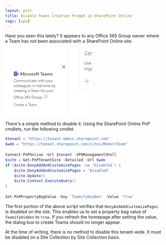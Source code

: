 ```yaml
---
layout: post
title: Disable Teams Creation Prompt in SharePoint Online
tags: [spo]
---
```


Have you seen this lately? It appears to any Office 365 Group owner where a Team has not been associated with a SharePoint Online site.

![CreateTeamInSPO](/assets/images/2019/04/CreateTeamInSPO.PNG)

There's a simple method to disable it. Using the SharePoint Online PnP cmdlets, run the following cmdlet.

```powershell
$tenant = "https://tenant-admin.sharepoint.com"
$web = "https://tenant.sharepoint.com/sites/ModernTeam"

Connect-PnPOnline -Url $tenant -SPOManagementShell
$site = Get-PnPTenantSite -Detailed -Url $web
if ($site.DenyAddAndCustomizePages -ne 'Disabled') {
    $site.DenyAddAndCustomizePages = 'Disabled'
    $site.Update()
    $site.Context.ExecuteQuery()
}

Set-PnPPropertyBagValue -Key 'TeamifyHidden' -Value 'True'
```

The first portion of the above script verifies that `DenyAndAddCustomizePages` is disabled on the site. This enables us to set a property bag value of `TeamifyHidden` to `true`. If you refresh the homepage after setting the value, the dialog box to create Teams should no longer appear.

At the time of writing, there is no method to disable this tenant-wide. It must be disabled on a Site Collection by Site Collection basis.